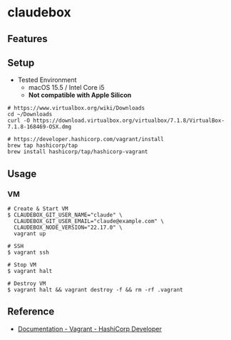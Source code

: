 # claudebox


## Features



## Setup

- Tested Environment
  - macOS 15.5 / Intel Core i5
  - **Not compatible with Apple Silicon**

```shell
# https://www.virtualbox.org/wiki/Downloads
cd ~/Downloads
curl -O https://download.virtualbox.org/virtualbox/7.1.8/VirtualBox-7.1.8-168469-OSX.dmg

# https://developer.hashicorp.com/vagrant/install
brew tap hashicorp/tap
brew install hashicorp/tap/hashicorp-vagrant
```


## Usage

### VM

```shell
# Create & Start VM
$ CLAUDEBOX_GIT_USER_NAME="claude" \
  CLAUDEBOX_GIT_USER_EMAIL="claude@example.com" \
  CLAUDEBOX_NODE_VERSION="22.17.0" \
  vagrant up

# SSH
$ vagrant ssh

# Stop VM
$ vagrant halt

# Destroy VM
$ vagrant halt && vagrant destroy -f && rm -rf .vagrant
```


## Reference

- [Documentation - Vagrant - HashiCorp Developer](https://developer.hashicorp.com/vagrant/docs)
